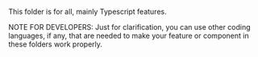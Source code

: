 This folder is for all, mainly Typescript features.

NOTE FOR DEVELOPERS: Just for clarification, you can use other coding languages, if any, that are needed to make your feature or component in these folders work properly.
